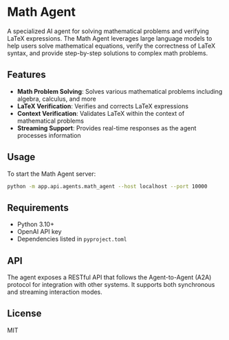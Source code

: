 # Math Agent

A specialized AI agent for solving mathematical problems and verifying LaTeX expressions. The Math Agent leverages large language models to help users solve mathematical equations, verify the correctness of LaTeX syntax, and provide step-by-step solutions to complex math problems.

## Features

- **Math Problem Solving**: Solves various mathematical problems including algebra, calculus, and more
- **LaTeX Verification**: Verifies and corrects LaTeX expressions
- **Context Verification**: Validates LaTeX within the context of mathematical problems
- **Streaming Support**: Provides real-time responses as the agent processes information

## Usage

To start the Math Agent server:

```bash
python -m app.api.agents.math_agent --host localhost --port 10000
```

## Requirements

- Python 3.10+
- OpenAI API key
- Dependencies listed in `pyproject.toml`

## API

The agent exposes a RESTful API that follows the Agent-to-Agent (A2A) protocol for integration with other systems. It supports both synchronous and streaming interaction modes.

## License

MIT 